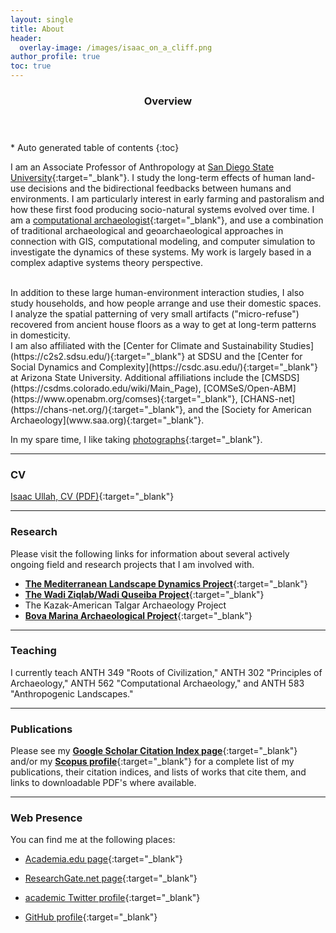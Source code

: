 ```yaml
---
layout: single
title: About
header:
  overlay-image: /images/isaac_on_a_cliff.png
author_profile: true
toc: true
---
```


<section id="table-of-contents" class="toc">
  <header>
    <h3>Overview</h3>
  </header>
<div id="drawer" markdown="1">
*  Auto generated table of contents
{:toc}
</div>
</section><!-- /#table-of-contents -->

I am an Associate Professor of Anthropology at [San Diego State University](https://anthropology.sdsu.edu/){:target="_blank"}. I study the long-term effects of human land-use decisions and the bidirectional feedbacks between humans and environments. I am particularly interest in early farming and pastoralism and how these first food producing socio-natural systems evolved over time. I am a [computational archaeologist](https://isaacullah.github.io/What-is-Computational-Archaeology/){:target="_blank"}, and use a combination of traditional archaeological and geoarchaeological approaches in connection with GIS, computational modeling, and computer simulation to investigate the dynamics of these systems. My work is largely based in a complex adaptive systems theory perspective.

<br>
In addition to these large human-environment interaction studies, I also study households, and how people arrange and use their domestic spaces. I analyze the spatial patterning of very small artifacts ("micro-refuse") recovered from ancient house floors as a way to get at long-term patterns in domesticity.

<br>
I am also affiliated with the [Center for Climate and Sustainability Studies](https://c2s2.sdsu.edu/){:target="_blank"} at SDSU and the [Center for Social Dynamics and Complexity](https://csdc.asu.edu/){:target="_blank"} at Arizona State University. Additional affiliations include the [CMSDS](https://csdms.colorado.edu/wiki/Main_Page), [COMSeS/Open-ABM](https://www.openabm.org/comses){:target="_blank"}, [CHANS-net](https://chans-net.org/){:target="_blank"}, and the [Society for American Archaeology](www.saa.org){:target="_blank"}.
<br>

In my spare time, I like taking [photographs](/photography/index.html){:target="_blank"}.


* * *

### CV

[Isaac Ullah, CV (PDF)](/pdf/Isaac_Ullah_CV.pdf){:target="_blank"}

* * *

### Research
Please visit the following links for information about several actively ongoing field and research projects that I am involved with.

* [__The Mediterranean Landscape Dynamics Project__](https://repository.asu.edu/collections/5){:target="_blank"}
* [__The Wadi Ziqlab/Wadi Quseiba Project__](https://homes.chass.utoronto.ca/%7Ebanning/Ziqlab/){:target="_blank"}
* The Kazak-American Talgar Archaeology Project
* [__Bova Marina Archaeological Project__](https://www.arch.cam.ac.uk/research/projects/bova-marina/){:target="_blank"}

* * *

### Teaching

I currently teach ANTH 349 "Roots of Civilization," ANTH 302 "Principles of Archaeology," ANTH 562 "Computational Archaeology," and ANTH 583 "Anthropogenic Landscapes."

* * *

### Publications

Please see my [__Google Scholar Citation Index page__](https://scholar.google.com/citations?hl=en&user=Rrg5NlUAAAAJ){:target="_blank"} and/or my [__Scopus profile__](https://www.scopus.com/authid/detail.uri?authorId=36092034700){:target="_blank"} for a complete list of my publications, their citation indices, and lists of works that cite them, and links to downloadable PDF's where available.

* * *

### Web Presence

You can find me at the following places:


* [Academia.edu page](https://asu.academia.edu/IsaacUllah){:target="_blank"}

* [ResearchGate.net page](https://www.researchgate.net/profile/Isaac_Ullah){:target="_blank"}

* [academic Twitter profile](https://twitter.com/isaacullah){:target="_blank"}

* [GitHub profile](https://github.com/isaacullah){:target="_blank"}

